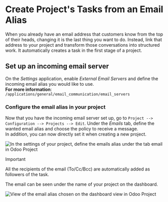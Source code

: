 # Create Project's Tasks from an Email Alias

When you already have an email address that customers know from the top
of their heads, changing it is the last thing you want to do. Instead,
link that address to your project and transform those conversations into
structured work. It automatically creates a task in the first stage of a
project.

## Set up an incoming email server

On the *Settings* application, enable *External Email Servers* and
define the incoming email alias you would like to use.  
**For more information**:
`/applications/general/email_communication/email_servers`

### Configure the email alias in your project

Now that you have the incoming email server set up, go to `Project -->
Configuration --> Projects --> Edit`. Under the *Emails* tab, define the
wanted email alias and choose the policy to receive a message.  
In addition, you can now directly set it when creating a new project.

![In the settings of your project, define the emails alias under the tab
email in Odoo Project](email_alias/email_project.png)

<div class="important">

<div class="title">

Important

</div>

All the recipients of the email (To/Cc/Bcc) are automatically added as
followers of the task.

</div>

The email can be seen under the name of your project on the dashboard.

![View of the email alias chosen on the dashboard view in Odoo
Project](email_alias/email_dashboard_project.png)
